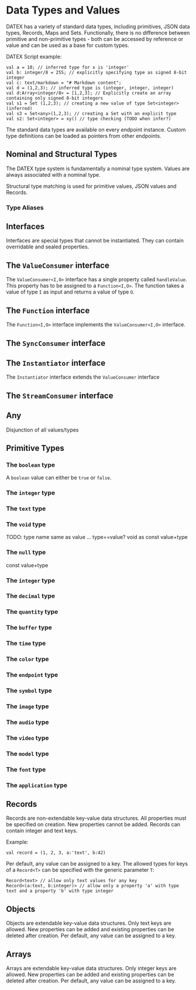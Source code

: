 # Data Types and Values

DATEX has a variety of standard data types, including
primitives, JSON data types, Records, Maps and Sets.
Functionally, there is no difference between primitive and non-primitive types - both can be accessed by reference or value and can be used as a base
for custom types. 

DATEX Script example:
```datex
val a = 10; // inferred type for x is 'integer'
val b: integer/8 = 255; // explicitly specifying type as signed 8-bit integer
val c: text/markdown = "# Markdown content";
val d = (1,2,3); // inferred type is (integer, integer, integer)
val d:Array<integer/8> = [1,2,3]; // Explicitly create an array containing only signed 8-bit integers
val s1 = Set (1,2,3); // creating a new value of type Set<integer> (inferred)
val s3 = Set<any>(1,2,3); // creating a Set with an explicit type
val s2: Set<integer> = xy() // type checking (TODO when infer?)

```

<!--Type definitions are created with the special `Type` data type. -->
The standard data types are available on every endpoint instance.
Custom type definitions can be loaded as pointers from other endpoints.

## Nominal and Structural Types
The DATEX type system is fundamentally a nominal type system.
Values are always associated with a nominal type.

Structural type matching is used for primitive values, JSON values and Records.

### Type Aliases


## Interfaces

Interfaces are special types that cannot be instantiated.
They can contain overridable and sealed properties.

## The `ValueConsumer` interface

The `ValueConsumer<I,O>` interface has a single property called
`handleValue`. This property has to be assigned to a `Function<I,O>`.
The function takes a value of type `I` as input and returns a value of type `O`.

## The `Function` interface
The `Function<I,O>` interface implements the `ValueConsumer<I,O>` interface.

## The `SyncConsumer` interface


## The `Instantiator` interface
The `Instantiator` interface extends the `ValueConsumer` interface

## The `StreamConsumer` interface


## Any

Disjunction of all values/types

## Primitive Types

### The `boolean` type

A `boolean` value can either be `true` or `false`.


### The `integer` type
### The `text` type
### The `void` type
TODO: type name same as value ... type==value?
void as const value+type
### The `null` type
const value+type
### The `integer` type
### The `decimal` type
### The `quantity` type
### The `buffer` type
### The `time` type
### The `color` type
### The `endpoint` type
### The `symbol` type
### The `image` type
### The `audio` type
### The `video` type
### The `model` type
### The `font` type
### The `application` type

## Records

Records are non-extendable key-value data structures.
All properties must be specified on creation. New properties cannot be added.
Records can contain integer and text keys.

Example:
```datex
val record = (1, 2, 3, a:'text', b:42)
```
Per default, any value can be assigned to a key.
The allowed types for keys of a `Record<T>` can be specified with the generic parameter `T`:
```datex
Record<text> // allow only text values for any key
Record<(a:text, b:integer)> // allow only a property 'a' with type text and a property 'b' with type integer
```


## Objects

Objects are extendable key-value data structures.
Only text keys are allowed. New properties can be added and existing properties can be deleted after creation.
Per default, any value can be assigned to a key.

## Arrays
Arrays are extendable key-value data structures.
Only integer keys are allowed. New properties can be added and existing properties can be deleted after creation.
Per default, any value can be assigned to a key.
